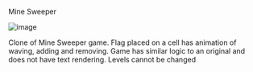 Mine Sweeper

![image](https://github.com/user-attachments/assets/da3a3995-2bcb-4967-9d06-e384c7aee9af)

Clone of Mine Sweeper game. Flag placed on a cell has animation of waving, adding and removing. Game has similar logic to an original and does not have text rendering. Levels cannot be changed
